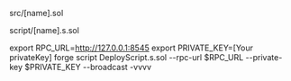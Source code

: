 src/[name].sol

script/[name].s.sol

export RPC_URL=http://127.0.0.1:8545
export PRIVATE_KEY=[Your privateKey]
forge script DeployScript.s.sol --rpc-url $RPC_URL --private-key $PRIVATE_KEY --broadcast -vvvv
